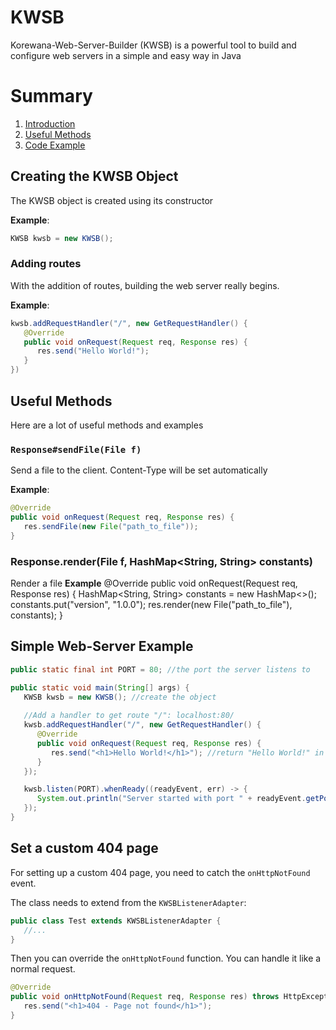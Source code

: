 # KWSB
Korewana-Web-Server-Builder (KWSB) is a powerful tool to build and configure web servers in a simple and easy way in Java

# Summary
1. [Introduction](#creating-the-kwsb-object)
2. [Useful Methods](#useful-methods)
1. [Code Example](#simple-web-server-example)

## Creating the KWSB Object
The KWSB object is created using its constructor

**Example**:
```java
KWSB kwsb = new KWSB();
```

### Adding routes
With the addition of routes, building the web server really begins. 

**Example**:
```java
kwsb.addRequestHandler("/", new GetRequestHandler() {
   @Override
   public void onRequest(Request req, Response res) {
      res.send("Hello World!");
   }
})
```

## Useful Methods
Here are a lot of useful methods and examples
### `Response#sendFile(File f)`
Send a file to the client. Content-Type will be set automatically

**Example**:
```java
@Override
public void onRequest(Request req, Response res) {
   res.sendFile(new File("path_to_file"));
}
```

### Response.render(File f, HashMap<String, String> constants)
Render a file
**Example**
@Override
public void onRequest(Request req, Response res) {
   HashMap<String, String> constants = new HashMap<>();
   constants.put("version", "1.0.0");
   res.render(new File("path_to_file"), constants);
}

## Simple Web-Server Example
```java
public static final int PORT = 80; //the port the server listens to

public static void main(String[] args) {
   KWSB kwsb = new KWSB(); //create the object
   
   //Add a handler to get route "/": localhost:80/
   kwsb.addRequestHandler("/", new GetRequestHandler() {
      @Override
      public void onRequest(Request req, Response res) {
         res.send("<h1>Hello World!</h1>"); //return "Hello World!" in a headline
      }
   });

   kwsb.listen(PORT).whenReady((readyEvent, err) -> {
      System.out.println("Server started with port " + readyEvent.getPort());
   });
}
```

## Set a custom 404 page
For setting up a custom 404 page, you need to catch the `onHttpNotFound` event.

The class needs to extend from the `KWSBListenerAdapter`:
```java
public class Test extends KWSBListenerAdapter {
   //...
}
```
Then you can override the `onHttpNotFound` function. You can handle it like a normal request.
```java
@Override
public void onHttpNotFound(Request req, Response res) throws HttpException {
   res.send("<h1>404 - Page not found</h1>");
}
```
